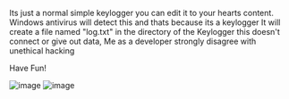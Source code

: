 Its just a normal simple keylogger you can edit it to your hearts content.
Windows antivirus will detect this and thats because its a keylogger 
It will create a file named "log.txt" in the directory of the Keylogger this doesn't connect or give out data, Me as a developer strongly disagree with unethical hacking

Have Fun!

![image](https://user-images.githubusercontent.com/93288496/139499190-be391e92-3afb-4e67-98f1-56a165c3670b.png)      ![image](https://user-images.githubusercontent.com/93288496/139499240-560999dd-50d1-4dbe-bc55-d9b91b143c54.png)

